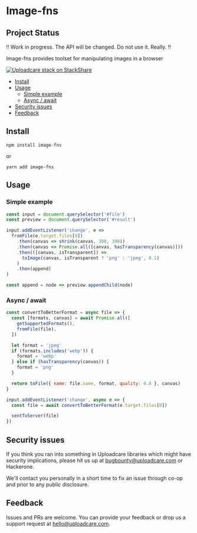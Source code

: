 # Image-fns

## Project Status

:bangbang: Work in progress. The API will be changed. Do not use it. Really. :bangbang:

Image-fns provides toolset for manipulating images in a browser

[![Uploadcare stack on StackShare][badge-stack-img]][badge-stack-url]

<!-- toc -->

- [Install](#install)
- [Usage](#usage)
  * [Simple example](#simple-example)
  * [Async / await](#async--await)
- [Security issues](#security-issues)
- [Feedback](#feedback)

<!-- tocstop -->

## Install

```
npm install image-fns
```

or

```
yarn add image-fns
```

## Usage

### Simple example

```js
const input = document.querySelector('#file')
const preview = document.querySelector('#result')

input.addEventListener('change', e =>
  fromFile(e.target.files[0])
    .then(canvas => shrink(canvas, 300, 300))
    .then(canvas => Promise.all([canvas, hasTransparency(canvas)]))
    .then(([canvas, isTransparent]) =>
      toImage(canvas, isTransparent ? 'png' : 'jpeg', 0.1)
    )
    .then(append)
)

const append = node => preview.appendChild(node)
```

### Async / await

```js
const convertToBetterFormat = async file => {
  const [formats, canvas] = await Promise.all([
    getSupportedFormats(),
    fromFile(file),
  ])

  let format = 'jpeg'
  if (formats.includes('webp')) {
    format = 'webp'
  } else if (hasTransparency(canvas)) {
    format = 'png'
  }

  return toFile({ name: file.name, format, quality: 0.8 }, canvas)
}

input.addEventListener('change', async e => {
  const file = await convertToBetterFormat(e.target.files[0])

  sentToServer(file)
})
```

## Security issues

If you think you ran into something in Uploadcare libraries which might have
security implications, please hit us up at [bugbounty@uploadcare.com][uc-email-bounty]
or Hackerone.

We'll contact you personally in a short time to fix an issue through co-op and
prior to any public disclosure.

## Feedback

Issues and PRs are welcome. You can provide your feedback or drop us a support
request at [hello@uploadcare.com][uc-email-hello].

[badge-stack-img]: https://img.shields.io/badge/tech-stack-0690fa.svg?style=flat
[badge-stack-url]: https://stackshare.io/uploadcare/stacks/
[uc-email-bounty]: mailto:bugbounty@uploadcare.com
[uc-email-hello]: mailto:hello@uploadcare.com
